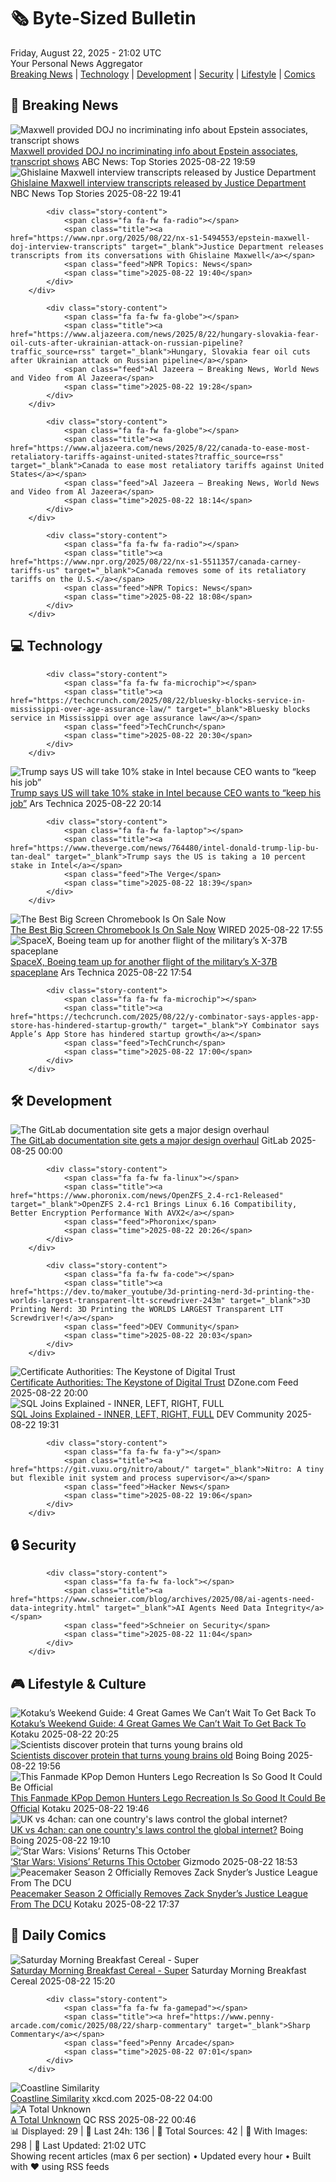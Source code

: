 <!-- Processing 54 RSS feeds at 2025-08-22 21:01:43 UTC -->
<!-- Processing: XKCD -->
<!-- Processing: Saturday Morning Breakfast Cereal -->
<!-- Processing: Poorly Drawn Lines -->
<!-- Processing: Dinosaur Comics -->
<!-- Processing: CNN Breaking News -->
<!-- Processing: BBC World News -->
<!-- Processing: CBC News -->
<!-- Error processing https://rss.cbc.ca/lineup/topstories.xml: The read operation timed out -->
<!-- Processing: NBC News Breaking -->
<!-- Processing: Sky News World -->
<!-- Processing: TechCrunch -->
<!-- Processing: Ars Technica -->
<!-- Processing: O'Reilly Radar -->
<!-- Processing: Slashdot -->
<!-- Processing: Lobsters Python -->
<!-- Processing: Hacker News -->
<!-- Processing: Dev.to -->
<!-- Processing: StackOverflow Blog -->
<!-- Processing: Phoronix Linux News -->
<!-- Processing: It's FOSS -->
<!-- Error processing https://itsfoss.com/rss/: The read operation timed out -->
<!-- Processing: OMG! Ubuntu -->
<!-- Processing: Red Hat Blog -->
<!-- Processing: Ubuntu Blog -->
<!-- Processing: GitHub Blog -->
<!-- Processing: GitLab Blog -->
<!-- Processing: InfoQ -->
<!-- Processing: DZone -->
<!-- Processing: Kotaku -->
<!-- Processing: Boing Boing -->
<!-- Generated 10 new posts out of 28 feeds processed -->
<div class="newspaper-header">
    <h1 class="newspaper-title">🗞️ Byte-Sized Bulletin</h1>
    <div class="newspaper-date">Friday, August 22, 2025 - 21:02 UTC</div>
    <div class="newspaper-subtitle">Your Personal News Aggregator</div>
</div>

<div class="newspaper-nav">
    <a href="#breaking">Breaking News</a> |
    <a href="#tech">Technology</a> |
    <a href="#dev">Development</a> |
    <a href="#security">Security</a> |
    <a href="#lifestyle">Lifestyle</a> |
    <a href="#webcomics">Comics</a>
</div>

<div class="news-section breaking-news" id="breaking">
<h2 class="section-header">🚨 Breaking News</h2>
<div class="stories-container">
<div class="story">
            <img src="https://s.abcnews.com/images/US/epstein_1752533587709_hpMain_4x3t_384.jpg" alt="Maxwell provided DOJ no incriminating info about Epstein associates, transcript shows" class="story-image" loading="lazy" onerror="this.style.display='none'">
            <div class="story-content">
                <span class="fa fa-fw fa-tv"></span>
                <span class="title"><a href="https://abcnews.go.com/US/ghislaine-maxwell-provided-no-incriminating-information-meetings-deputy-ag/story?id=124894271" target="_blank">Maxwell provided DOJ no incriminating info about Epstein associates, transcript shows</a></span>
                <span class="feed">ABC News: Top Stories</span>
                <span class="time">2025-08-22 19:59</span>
            </div>
        </div>
<div class="story">
            <img src="https://media-cldnry.s-nbcnews.com/image/upload/t_fit_1500w/mpx/2704722219/2025_08/1755891662948_now_daily_b_maxwell_transcript_250822_1920x1080-3xnnkp.jpg" alt="Ghislaine Maxwell interview transcripts released by Justice Department" class="story-image" loading="lazy" onerror="this.style.display='none'">
            <div class="story-content">
                <span class="fa fa-fw fa-broadcast-tower"></span>
                <span class="title"><a href="https://www.nbcnews.com/now/video/ghislaine-maxwell-interview-transcripts-released-by-justice-department-245595205909" target="_blank">Ghislaine Maxwell interview transcripts released by Justice Department</a></span>
                <span class="feed">NBC News Top Stories</span>
                <span class="time">2025-08-22 19:41</span>
            </div>
        </div>
<div class="story">
            
            <div class="story-content">
                <span class="fa fa-fw fa-radio"></span>
                <span class="title"><a href="https://www.npr.org/2025/08/22/nx-s1-5494553/epstein-maxwell-doj-interview-transcripts" target="_blank">Justice Department releases transcripts from its conversations with Ghislaine Maxwell</a></span>
                <span class="feed">NPR Topics: News</span>
                <span class="time">2025-08-22 19:40</span>
            </div>
        </div>
<div class="story">
            
            <div class="story-content">
                <span class="fa fa-fw fa-globe"></span>
                <span class="title"><a href="https://www.aljazeera.com/news/2025/8/22/hungary-slovakia-fear-oil-cuts-after-ukrainian-attack-on-russian-pipeline?traffic_source=rss" target="_blank">Hungary, Slovakia fear oil cuts after Ukrainian attack on Russian pipeline</a></span>
                <span class="feed">Al Jazeera – Breaking News, World News and Video from Al Jazeera</span>
                <span class="time">2025-08-22 19:28</span>
            </div>
        </div>
<div class="story">
            
            <div class="story-content">
                <span class="fa fa-fw fa-globe"></span>
                <span class="title"><a href="https://www.aljazeera.com/news/2025/8/22/canada-to-ease-most-retaliatory-tariffs-against-united-states?traffic_source=rss" target="_blank">Canada to ease most retaliatory tariffs against United States</a></span>
                <span class="feed">Al Jazeera – Breaking News, World News and Video from Al Jazeera</span>
                <span class="time">2025-08-22 18:14</span>
            </div>
        </div>
<div class="story">
            
            <div class="story-content">
                <span class="fa fa-fw fa-radio"></span>
                <span class="title"><a href="https://www.npr.org/2025/08/22/nx-s1-5511357/canada-carney-tariffs-us" target="_blank">Canada removes some of its retaliatory tariffs on the U.S.</a></span>
                <span class="feed">NPR Topics: News</span>
                <span class="time">2025-08-22 18:08</span>
            </div>
        </div>
</div>
</div>
<div class="news-section tech-news" id="tech">
<h2 class="section-header">💻 Technology</h2>
<div class="stories-container">
<div class="story">
            
            <div class="story-content">
                <span class="fa fa-fw fa-microchip"></span>
                <span class="title"><a href="https://techcrunch.com/2025/08/22/bluesky-blocks-service-in-mississippi-over-age-assurance-law/" target="_blank">Bluesky blocks service in Mississippi over age assurance law</a></span>
                <span class="feed">TechCrunch</span>
                <span class="time">2025-08-22 20:30</span>
            </div>
        </div>
<div class="story">
            <img src="https://cdn.arstechnica.net/wp-content/uploads/2025/08/GettyImages-2230318424-500x500.jpg" alt="Trump says US will take 10% stake in Intel because CEO wants to “keep his job”" class="story-image" loading="lazy" onerror="this.style.display='none'">
            <div class="story-content">
                <span class="fa fa-fw fa-cog"></span>
                <span class="title"><a href="https://arstechnica.com/tech-policy/2025/08/intel-agrees-to-sell-the-us-a-10-stake-trump-says-hyping-great-deal/" target="_blank">Trump says US will take 10% stake in Intel because CEO wants to “keep his job”</a></span>
                <span class="feed">Ars Technica</span>
                <span class="time">2025-08-22 20:14</span>
            </div>
        </div>
<div class="story">
            
            <div class="story-content">
                <span class="fa fa-fw fa-laptop"></span>
                <span class="title"><a href="https://www.theverge.com/news/764480/intel-donald-trump-lip-bu-tan-deal" target="_blank">Trump says the US is taking a 10 percent stake in Intel</a></span>
                <span class="feed">The Verge</span>
                <span class="time">2025-08-22 18:39</span>
            </div>
        </div>
<div class="story">
            <img src="https://media.wired.com/photos/686300b641c00b9b16cba26f/master/pass/Asus%20Chromebook%20CX15%20Luke%20Larsen.png" alt="The Best Big Screen Chromebook Is On Sale Now" class="story-image" loading="lazy" onerror="this.style.display='none'">
            <div class="story-content">
                <span class="fa fa-fw fa-bolt"></span>
                <span class="title"><a href="https://www.wired.com/story/acer-cx15-deal/" target="_blank">The Best Big Screen Chromebook Is On Sale Now</a></span>
                <span class="feed">WIRED</span>
                <span class="time">2025-08-22 17:55</span>
            </div>
        </div>
<div class="story">
            <img src="https://cdn.arstechnica.net/wp-content/uploads/2025/08/f9_otv8_launch1-500x500.jpg" alt="SpaceX, Boeing team up for another flight of the military’s X-37B spaceplane" class="story-image" loading="lazy" onerror="this.style.display='none'">
            <div class="story-content">
                <span class="fa fa-fw fa-cog"></span>
                <span class="title"><a href="https://arstechnica.com/space/2025/08/spacex-boeing-team-up-for-another-flight-of-the-militarys-x-37b-spaceplane/" target="_blank">SpaceX, Boeing team up for another flight of the military’s X-37B spaceplane</a></span>
                <span class="feed">Ars Technica</span>
                <span class="time">2025-08-22 17:54</span>
            </div>
        </div>
<div class="story">
            
            <div class="story-content">
                <span class="fa fa-fw fa-microchip"></span>
                <span class="title"><a href="https://techcrunch.com/2025/08/22/y-combinator-says-apples-app-store-has-hindered-startup-growth/" target="_blank">Y Combinator says Apple’s App Store has hindered startup growth</a></span>
                <span class="feed">TechCrunch</span>
                <span class="time">2025-08-22 17:00</span>
            </div>
        </div>
</div>
</div>
<div class="news-section dev-news" id="dev">
<h2 class="section-header">🛠️ Development</h2>
<div class="stories-container">
<div class="story">
            <img src="https://res.cloudinary.com/about-gitlab-com/image/upload/v1755617168/gz45eaygeb0nizf1kwyu.png" alt="The GitLab documentation site gets a major design overhaul" class="story-image" loading="lazy" onerror="this.style.display='none'">
            <div class="story-content">
                <span class="fa fa-fw fa-gitlab"></span>
                <span class="title"><a href="https://about.gitlab.com/blog/blog-post-slug/" target="_blank">The GitLab documentation site gets a major design overhaul</a></span>
                <span class="feed">GitLab</span>
                <span class="time">2025-08-25 00:00</span>
            </div>
        </div>
<div class="story">
            
            <div class="story-content">
                <span class="fa fa-fw fa-linux"></span>
                <span class="title"><a href="https://www.phoronix.com/news/OpenZFS_2.4-rc1-Released" target="_blank">OpenZFS 2.4-rc1 Brings Linux 6.16 Compatibility, Better Encryption Performance With AVX2</a></span>
                <span class="feed">Phoronix</span>
                <span class="time">2025-08-22 20:26</span>
            </div>
        </div>
<div class="story">
            
            <div class="story-content">
                <span class="fa fa-fw fa-code"></span>
                <span class="title"><a href="https://dev.to/maker_youtube/3d-printing-nerd-3d-printing-the-worlds-largest-transparent-ltt-screwdriver-243m" target="_blank">3D Printing Nerd: 3D Printing the WORLDS LARGEST Transparent LTT Screwdriver!</a></span>
                <span class="feed">DEV Community</span>
                <span class="time">2025-08-22 20:03</span>
            </div>
        </div>
<div class="story">
            <img src="https://dz2cdn1.dzone.com/thumbnail?fid=18573149&w=600" alt="Certificate Authorities: The Keystone of Digital Trust" class="story-image" loading="lazy" onerror="this.style.display='none'">
            <div class="story-content">
                <span class="fa fa-fw fa-newspaper"></span>
                <span class="title"><a href="https://dzone.com/articles/certificate-authorities-trust-transparency" target="_blank">Certificate Authorities: The Keystone of Digital Trust</a></span>
                <span class="feed">DZone.com Feed</span>
                <span class="time">2025-08-22 20:00</span>
            </div>
        </div>
<div class="story">
            <img src="https://media2.dev.to/dynamic/image/width=800%2Cheight=%2Cfit=scale-down%2Cgravity=auto%2Cformat=auto/https%3A%2F%2Fdev-to-uploads.s3.amazonaws.com%2Fuploads%2Farticles%2Fgod0npmk54twlr1znl6r.png" alt="SQL Joins Explained - INNER, LEFT, RIGHT, FULL" class="story-image" loading="lazy" onerror="this.style.display='none'">
            <div class="story-content">
                <span class="fa fa-fw fa-code"></span>
                <span class="title"><a href="https://dev.to/roxana_haidiner/sql-joins-explained-inner-left-right-full-1ofc" target="_blank">SQL Joins Explained - INNER, LEFT, RIGHT, FULL</a></span>
                <span class="feed">DEV Community</span>
                <span class="time">2025-08-22 19:31</span>
            </div>
        </div>
<div class="story">
            
            <div class="story-content">
                <span class="fa fa-fw fa-y"></span>
                <span class="title"><a href="https://git.vuxu.org/nitro/about/" target="_blank">Nitro: A tiny but flexible init system and process supervisor</a></span>
                <span class="feed">Hacker News</span>
                <span class="time">2025-08-22 19:06</span>
            </div>
        </div>
</div>
</div>
<div class="news-section security-news" id="security">
<h2 class="section-header">🔒 Security</h2>
<div class="stories-container">
<div class="story">
            
            <div class="story-content">
                <span class="fa fa-fw fa-lock"></span>
                <span class="title"><a href="https://www.schneier.com/blog/archives/2025/08/ai-agents-need-data-integrity.html" target="_blank">AI Agents Need Data Integrity</a></span>
                <span class="feed">Schneier on Security</span>
                <span class="time">2025-08-22 11:04</span>
            </div>
        </div>
</div>
</div>
<div class="news-section lifestyle-news" id="lifestyle">
<h2 class="section-header">🎮 Lifestyle & Culture</h2>
<div class="stories-container">
<div class="story">
            <img src="https://kotaku.com/app/uploads/2025/08/KWG82225.jpg" alt="Kotaku’s Weekend Guide: 4 Great Games We Can’t Wait To Get Back To" class="story-image" loading="lazy" onerror="this.style.display='none'">
            <div class="story-content">
                <span class="fa fa-fw fa-gamepad"></span>
                <span class="title"><a href="https://kotaku.com/kotaku-games-to-play-pacman-silent-hill-hollow-void-2000619570" target="_blank">Kotaku’s Weekend Guide: 4 Great Games We Can’t Wait To Get Back To</a></span>
                <span class="feed">Kotaku</span>
                <span class="time">2025-08-22 20:25</span>
            </div>
        </div>
<div class="story">
            <img src="https://i0.wp.com/boingboing.net/wp-content/uploads/2022/05/brain.jpeg?fit=1500%2C1125&amp;quality=60&amp;ssl=1" alt="Scientists discover protein that turns young brains old" class="story-image" loading="lazy" onerror="this.style.display='none'">
            <div class="story-content">
                <span class="fa fa-fw fa-arrow-right"></span>
                <span class="title"><a href="https://boingboing.net/2025/08/22/scientists-discover-protein-that-turns-young-brains-old.html" target="_blank">Scientists discover protein that turns young brains old</a></span>
                <span class="feed">Boing Boing</span>
                <span class="time">2025-08-22 19:56</span>
            </div>
        </div>
<div class="story">
            <img src="https://kotaku.com/app/uploads/2025/08/IMG_9248-1.jpg" alt="This Fanmade KPop Demon Hunters Lego Recreation Is So Good It Could Be Official" class="story-image" loading="lazy" onerror="this.style.display='none'">
            <div class="story-content">
                <span class="fa fa-fw fa-gamepad"></span>
                <span class="title"><a href="https://kotaku.com/kpop-demon-hunters-lego-spider-verse-trailer-scene-2000619565" target="_blank">This Fanmade KPop Demon Hunters Lego Recreation Is So Good It Could Be Official</a></span>
                <span class="feed">Kotaku</span>
                <span class="time">2025-08-22 19:46</span>
            </div>
        </div>
<div class="story">
            <img src="https://i0.wp.com/boingboing.net/wp-content/uploads/2025/08/yotsuba-kawai.jpg?fit=1200%2C800&amp;quality=60&amp;ssl=1" alt="UK vs 4chan: can one country&#x27;s laws control the global internet?" class="story-image" loading="lazy" onerror="this.style.display='none'">
            <div class="story-content">
                <span class="fa fa-fw fa-arrow-right"></span>
                <span class="title"><a href="https://boingboing.net/2025/08/22/uk-vs-4chan-can-one-countrys-laws-control-the-global-internet.html" target="_blank">UK vs 4chan: can one country&#x27;s laws control the global internet?</a></span>
                <span class="feed">Boing Boing</span>
                <span class="time">2025-08-22 19:10</span>
            </div>
        </div>
<div class="story">
            <img src="https://gizmodo.com/app/uploads/2025/08/star-wars-visions-volume-3-poster-release-date.jpg" alt="‘Star Wars: Visions’ Returns This October" class="story-image" loading="lazy" onerror="this.style.display='none'">
            <div class="story-content">
                <span class="fa fa-fw fa-computer"></span>
                <span class="title"><a href="https://gizmodo.com/star-wars-visions-volume-3-release-date-poster-lucasfilm-2000647012" target="_blank">‘Star Wars: Visions’ Returns This October</a></span>
                <span class="feed">Gizmodo</span>
                <span class="time">2025-08-22 18:53</span>
            </div>
        </div>
<div class="story">
            <img src="https://kotaku.com/app/uploads/2025/08/5wR8sPpyBr5ezBTdMgsGi6.jpg" alt="Peacemaker Season 2 Officially Removes Zack Snyder’s Justice League From The DCU" class="story-image" loading="lazy" onerror="this.style.display='none'">
            <div class="story-content">
                <span class="fa fa-fw fa-gamepad"></span>
                <span class="title"><a href="https://kotaku.com/peacemaker-season-2-justice-league-gang-scene-reshoot-2000619550" target="_blank">Peacemaker Season 2 Officially Removes Zack Snyder’s Justice League From The DCU</a></span>
                <span class="feed">Kotaku</span>
                <span class="time">2025-08-22 17:37</span>
            </div>
        </div>
</div>
</div>
<div class="news-section webcomics-section" id="webcomics">
<h2 class="section-header">🎨 Daily Comics</h2>
<div class="stories-container">
<div class="story">
            <img src="https://www.smbc-comics.com/comics/1755733914-20250822.png" alt="Saturday Morning Breakfast Cereal - Super" class="story-image" loading="lazy" onerror="this.style.display='none'">
            <div class="story-content">
                <span class="fa fa-fw fa-smile"></span>
                <span class="title"><a href="https://www.smbc-comics.com/comic/super" target="_blank">Saturday Morning Breakfast Cereal - Super</a></span>
                <span class="feed">Saturday Morning Breakfast Cereal</span>
                <span class="time">2025-08-22 15:20</span>
            </div>
        </div>
<div class="story">
            
            <div class="story-content">
                <span class="fa fa-fw fa-gamepad"></span>
                <span class="title"><a href="https://www.penny-arcade.com/comic/2025/08/22/sharp-commentary" target="_blank">Sharp Commentary</a></span>
                <span class="feed">Penny Arcade</span>
                <span class="time">2025-08-22 07:01</span>
            </div>
        </div>
<div class="story">
            <img src="https://imgs.xkcd.com/comics/coastline_similarity.png" alt="Coastline Similarity" class="story-image" loading="lazy" onerror="this.style.display='none'">
            <div class="story-content">
                <span class="fa fa-fw fa-laugh"></span>
                <span class="title"><a href="https://xkcd.com/3132/" target="_blank">Coastline Similarity</a></span>
                <span class="feed">xkcd.com</span>
                <span class="time">2025-08-22 04:00</span>
            </div>
        </div>
<div class="story">
            <img src="http://www.questionablecontent.net/comics/5641.png" alt="A Total Unknown" class="story-image" loading="lazy" onerror="this.style.display='none'">
            <div class="story-content">
                <span class="fa fa-fw fa-music"></span>
                <span class="title"><a href="http://questionablecontent.net/view.php?comic=5641" target="_blank">A Total Unknown</a></span>
                <span class="feed">QC RSS</span>
                <span class="time">2025-08-22 00:46</span>
            </div>
        </div>
</div>
</div>

<div class="newspaper-footer">
    <div class="stats">
        📊 Displayed: 29 | 📅 Last 24h: 136 | 📡 Total Sources: 42 | 📸 With Images: 298 |
        🔄 Last Updated: 21:02 UTC
    </div>
    <div class="footer-note">
        Showing recent articles (max 6 per section) • Updated every hour • Built with ❤️ using RSS feeds
    </div>
</div>
